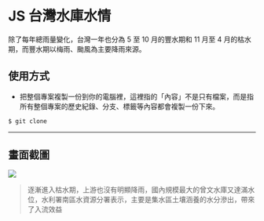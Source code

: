 # JS 台灣水庫水情

除了每年總雨量變化，台灣一年也分為 5 至 10 月的豐水期和 11 月至 4 月的枯水期，而豐水期以梅雨、颱風為主要降雨來源。

## 使用方式
- 把整個專案複製一份到你的電腦裡，這裡指的「內容」不是只有檔案，而是指所有整個專案的歷史紀錄、分支、標籤等內容都會複製一份下來。
```sh
$ git clone
```

----

## 畫面截圖
![](https://i.imgur.com/Cf0z6D5.png)
> 逐漸進入枯水期，上游也沒有明顯降雨，國內規模最大的曾文水庫又達滿水位，水利署南區水資源分署表示，主要是集水區土壤涵養的水分滲出，帶來了入流效益
